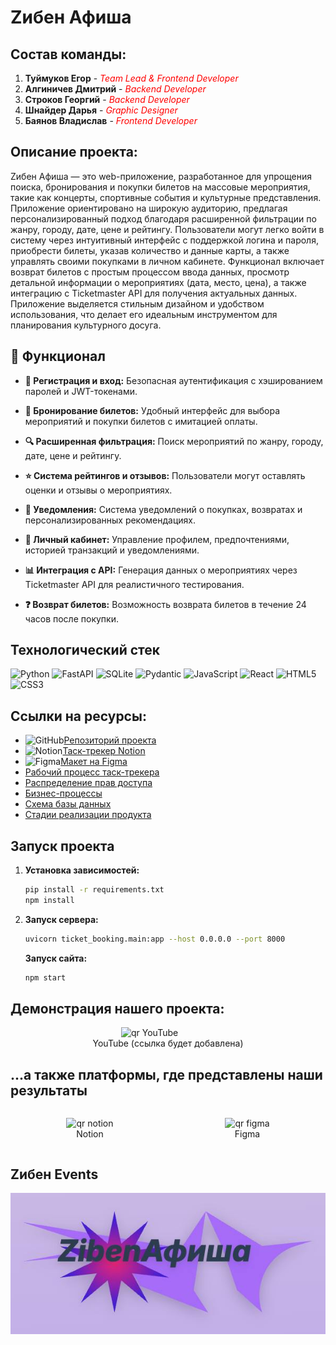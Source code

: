 # Zибен Афиша

## Состав команды:
1. **Туймуков Егор** - <span style="color:red">*Team Lead & Frontend Developer*</span>
2. **Алгиничев Дмитрий** - <span style="color:red">*Backend Developer*</span>
3. **Строков Георгий** - <span style="color:red">*Backend Developer*</span>
4. **Шнайдер Дарья** - <span style="color:red">*Graphic Designer*</span>
5. **Баянов Владислав** - <span style="color:red">*Frontend Developer*</span>

## Описание проекта:
Zибен Афиша — это web-приложение, разработанное для упрощения поиска, бронирования и покупки билетов на массовые мероприятия, такие как концерты, спортивные события и культурные представления. Приложение ориентировано на широкую аудиторию, предлагая персонализированный подход благодаря расширенной фильтрации по жанру, городу, дате, цене и рейтингу. Пользователи могут легко войти в систему через интуитивный интерфейс с поддержкой логина и пароля, приобрести билеты, указав количество и данные карты, а также управлять своими покупками в личном кабинете. Функционал включает возврат билетов с простым процессом ввода данных, просмотр детальной информации о мероприятиях (дата, место, цена), а также интеграцию с Ticketmaster API для получения актуальных данных. Приложение выделяется стильным дизайном и удобством использования, что делает его идеальным инструментом для планирования культурного досуга.

## 🚀 Функционал

- **🔑 Регистрация и вход:**
  Безопасная аутентификация с хэшированием паролей и JWT-токенами.

- **🎫 Бронирование билетов:**
  Удобный интерфейс для выбора мероприятий и покупки билетов с имитацией оплаты.

- **🔍 Расширенная фильтрация:**
  Поиск мероприятий по жанру, городу, дате, цене и рейтингу.

- **⭐ Система рейтингов и отзывов:**
  Пользователи могут оставлять оценки и отзывы о мероприятиях.

- **🔔 Уведомления:**
  Система уведомлений о покупках, возвратах и персонализированных рекомендациях.

- **👤 Личный кабинет:**
  Управление профилем, предпочтениями, историей транзакций и уведомлениями.

- **📊 Интеграция с API:**
  Генерация данных о мероприятиях через Ticketmaster API для реалистичного тестирования.

- **❓ Возврат билетов:**
  Возможность возврата билетов в течение 24 часов после покупки.

## Технологический стек

![Python](https://img.shields.io/badge/Python-3776AB?style=flat-square&logo=python&logoColor=white) ![FastAPI](https://img.shields.io/badge/FastAPI-009688?style=flat-square&logo=fastapi&logoColor=white) ![SQLite](https://img.shields.io/badge/SQLite-07405E?style=flat-square&logo=sqlite&logoColor=white) ![Pydantic](https://img.shields.io/badge/Pydantic-FF6F61?style=flat-square&logo=pydantic&logoColor=white) ![JavaScript](https://img.shields.io/badge/JavaScript-F7DF1E?style=flat-square&logo=javascript&logoColor=black) ![React](https://img.shields.io/badge/React-61DAFB?style=flat-square&logo=react&logoColor=black) ![HTML5](https://img.shields.io/badge/HTML5-E34F26?style=flat-square&logo=html5&logoColor=white) ![CSS3](https://img.shields.io/badge/CSS3-1572B6?style=flat-square&logo=css3&logoColor=white)

## Ссылки на ресурсы:
- ![GitHub](https://img.shields.io/badge/GitHub-181717?style=flat-square&logo=github&logoColor=white)[Репозиторий проекта](https://github.com/Egor-Pomidor-pdf/Python-Project#)
- ![Notion](https://img.shields.io/badge/Notion-000000?style=flat-square&logo=notion&logoColor=white)[Таск-трекер Notion](https://www.notion.so/Resources-1ac83641f7ab81c0aee2c8e009121929?p=1ac83641f7ab80af9fdbee9e513a4d50&pm=s)
- ![Figma](https://img.shields.io/badge/Figma-F24E1E?style=flat-square&logo=figma&logoColor=white)[Макет на Figma](https://www.figma.com/design/DlNAubvnVvWGtQP1QCFsDF/%D1%81%D0%B0%D0%B9%D1%82?node-id=0-1&t=gV54C6zdYlhL8os1-1)
- [Рабочий процесс таск-трекера](./forReadmeFile/Снимок.PNG)
- [Распределение прав доступа](./forReadmeFile/распределениеПрав.jpg)
- [Бизнес-процессы](./forReadmeFile/БизнессПроцессыФото.PNG)
- [Схема базы данных](./forReadmeFile/Схема_БД.drawio.png)
- [Стадии реализации продукта](./forReadmeFile/СтадииРазвитияПродукта.PNG)

## Запуск проекта

1. **Установка зависимостей:**
    ```bash
    pip install -r requirements.txt
    npm install
    ```
2. **Запуск сервера:**
    ```bash
    uvicorn ticket_booking.main:app --host 0.0.0.0 --port 8000
    ```
    **Запуск сайта:**
    ```bash
    npm start
    ```

## Демонстрация нашего проекта:
<figure>
  <img src="https://via.placeholder.com/150?text=YouTube" alt="qr YouTube" width="150" style="display: block; margin: 0 auto;">
  <figcaption style="text-align: center;">YouTube (ссылка будет добавлена)</figcaption>
</figure>

## ...а также платформы, где представлены наши результаты
<div style="display: flex; justify-content: space-around;">
  <figure>
    <img src="https://img.shields.io/badge/Notion-000000?style=flat-square&logo=notion&logoColor=white" alt="qr notion" width="100">
    <figcaption style="text-align: center;">Notion</figcaption>
  </figure>
  <figure>
    <img src="https://img.shields.io/badge/Figma-F24E1E?style=flat-square&logo=figma&logoColor=white" alt="qr figma" width="100">
    <figcaption style="text-align: center;">Figma</figcaption>
  </figure>
</div>

## Zибен Events

![project icon](./static/icons/ZibenАфиша%20логотип.jpg)
